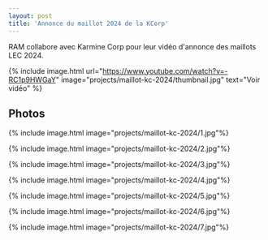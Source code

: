 ```yaml
---
layout: post
title: 'Annonce du maillot 2024 de la KCorp'
---
```

RAM collabore avec Karmine Corp pour leur vidéo d'annonce des maillots LEC 2024. 

{% include image.html url="https://www.youtube.com/watch?v=-RC1p9HWGaY" image="projects/maillot-kc-2024/thumbnail.jpg" text="Voir vidéo" %}

## Photos

{% include image.html image="projects/maillot-kc-2024/1.jpg"%}

{% include image.html image="projects/maillot-kc-2024/2.jpg"%}

{% include image.html image="projects/maillot-kc-2024/3.jpg"%}

{% include image.html image="projects/maillot-kc-2024/4.jpg"%}

{% include image.html image="projects/maillot-kc-2024/5.jpg"%}

{% include image.html image="projects/maillot-kc-2024/6.jpg"%}

{% include image.html image="projects/maillot-kc-2024/7.jpg"%}
